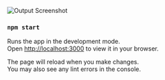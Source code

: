 
![Output Screenshot](https://github.com/adurant101/HardHat-DAPP/assets/56659807/5bdcf0bb-e5af-41ba-8cb4-cd9626e8eee8)

### `npm start`

Runs the app in the development mode.\
Open [http://localhost:3000](http://localhost:3000) to view it in your browser.

The page will reload when you make changes.\
You may also see any lint errors in the console.

